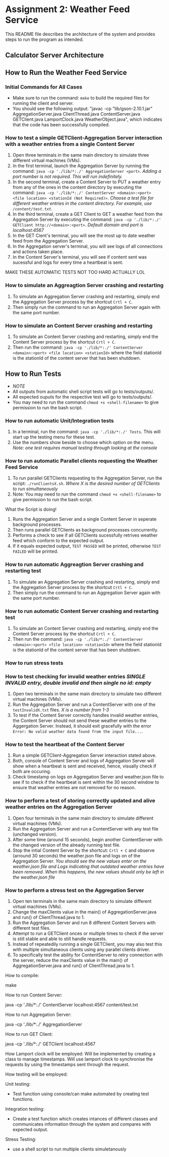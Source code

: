# Assignment 2: Weather Feed Service 

This README file describes the architecture of the system and provides steps to run the program as intended.

## Calculator Server Architecture


## How to Run the Weather Feed Service

### Initial Commands for All Cases
- Make sure to run the command: `make` to build the required files for running the client and server.
- You should see the following output: "javac -cp "lib/gson-2.10.1.jar" AggregationServer.java ClientThread.java ContentServer.java GETClient.java LamportClock.java WeatherObject.java", which indicates that the code has been successfully compiled.

### How to test a simple GETClient-Aggregation Server interaction with a weather entries from a single Content Server
1. Open three terminals in the same main directory to simulate three different virtual machines (VMs).
2. In the first terminal, launch the Aggregation Server by running the command: `java -cp './lib/*:./' AggregationServer <port>`. *Adding a port number is not required. This will run indefinitely.*
3. In the second terminal, create a Content Server to PUT a weather entry from any of the ones in the content directory by executing the command: `java -cp './lib/*:./' ContentServer <domain>:<port> <file location> <stationId (Not Required)>`. *Choose a test file for different weather entries in the content directory. For example, use `/content/test.txt`.*
3. In the third terminal, create a GET Client to GET a weather feed from the Aggregation Server by executing the command: `java -cp './lib/*:./' GETClient http://<domain>:<port>`. *Default domain and port is localhost:4567*
4. In the GET Cient's terminal, you will see the most up to date weather feed from the Aggregation Server.
5. In the Aggregation server's terminal, you will see logs of all connections and actions taken place.
5. In the Content Server's terminal, you will see if content sent was sucessful and logs for every time a heartbeat is sent.

MAKE THESE AUTOMATIC TESTS NOT TOO HARD ACTUALLY LOL

### How to simulate an Aggreagtion Server crashing and restarting
1. To simulate an Aggregation Server crashing and restarting, simply end the Aggregation Server process by the shortcut `Crtl + C`.
2. Then simply run the command to run an Aggregation Server again with the same port number.

### How to simulate an Content Server crashing and restarting
1. To simulate an Content Server crashing and restarting, simply end the Content Server process by the shortcut `Crtl + C`.
2. Then run the command: `java -cp './lib/*:./' ContentServer <domain>:<port> <file location> <stationId>` where the field stationId is the stationId of the content server that has been shutdown.

## How to Run Tests
- *NOTE*
- All outputs from automatic shell script tests will go to tests/outputs/<testname>.
- All expected ouputs for the respective test will go to tests/outputs/<testname>.
- You may need to run the command `chmod +x <shell-filename>` to give permission to run the bash script.

### How to run automatic Unit/Integration tests
1. In a terminal, run the command: `java -cp './lib/*:./' Tests`. This will start up the testing menu for these test.
2. Use the numbers show beside to choose which option on the menu. *Note: one test requires manual testing through looking at the console*

### How to run automatic Parallel clients requesting the Weather Feed Service
1. To run parallel GETClients requesting to the Aggregation Server, run the script: `./runClientsX.sh`. *Where X is the desired number of GETClients to run simultaneously*
2. Note: You may need to run the command `chmod +x <shell-filename>` to give permission to run the bash script.

What the Script is doing!
1. Runs the Aggregation Server and a single Content Server in seperate background processes.
2. Then runs parallel GETClients as background processes concurrently. 
3. Performs a check to see if all GETClients sucessfully retrives weather feed which conform to the expected output.
4. If it equals expected output, `TEST PASSED` will be printed, otherwise `TEST FAILED` will be printed.

### How to run automatic Aggreagtion Server crashing and restarting test
1. To simulate an Aggregation Server crashing and restarting, simply end the Aggregation Server process by the shortcut `Crtl + C`.
2. Then simply run the command to run an Aggregation Server again with the same port number.

### How to run automatic Content Server crashing and restarting test
1. To simulate an Content Server crashing and restarting, simply end the Content Server process by the shortcut `Crtl + C`.
2. Then run the command: `java -cp './lib/*:./' ContentServer <domain>:<port> <file location> <stationId>` where the field stationId is the stationId of the content server that has been shutdown.


### How to run stress tests



### How to test checking for invalid weather entries *SINGLE INVALID entry, double invalid and then single no id: empty*
1. Open two terminals in the same main directory to simulate two different virtual machines (VMs).
2. Run the Aggregation Server and run a ContentServer with one of the `testInvalidX.txt` files. *X is a number from 1-3* 
3. To test if the Content Server correctly handles invalid weather entries, the Content Server should not send these weather entries to the Aggergation Server. Instead, it should exit gracefully with the error `Error: No valid weather data found from the input file...`.

### How to test the heartbeat of the Content Server
1. Run a simple GETClient-Aggregation Server interaction stated above.
2. Both, console of Content Server and logs of Aggregation Server will show when a heartbeat is sent and received, hence, visually check if both are occuring.
3. Check timestamp on logs on Aggregation Server and weather.json file to see if to check if the heartbeat is sent within the 30 second window to ensure that weather entries are not removed for no reason.


### How to perform a test of storing correctly updated and alive weather entries on the Aggregation Server
1. Open four terminals in the same main directory to simulate different virtual machines (VMs).
2. Run the Aggregation Server and run a ContentServer with any test file (unchanged version).
3. After some time (around 15 seconds), begin another ContentServer with the changed version of the already running test file.
4. Stop the intial Content Server by the shortcut: `Crtl + C` and observe (arround 30 seconds) the weather.json file and logs on of the Aggregation Server. *You should see the new values enter on the weather.json file and Logs indicating that outdated weather entries have been removed. When this happens, the new values should only be left in the weather.json file*



### How to perform a stress test on the Aggregation Server
1. Open ten terminals in the same main directory to simulate different virtual machines (VMs).
2. Change the maxClients value in the main() of AggregationServer.java and run() of ClientThread.java to 1.
3. Run the Aggregation Server and run 8 different Content Servers with different test files.
4. Attempt to run a GETClient onces or multiple times to check if the server is still stable and able to still handle requests.
5. Instead of repeatedily running a single GETClient, you may also test this with multiple simultaneous clients using any parallel clients driver.
4. To specifically test the ability for ContentServer to retry connection with the server, reduce the maxClients value in the main() of AggregationServer.java and run() of ClientThread.java to 1.








How to compile:

make

How to run Content Server:

java -cp './lib/*:./' ContentServer localhost:4567 content/test.txt

How to run Aggregation Server:

java -cp './lib/*:./' AggregationServer

How to run GET Client:

java -cp './lib/*:./' GETClient localhost:4567

How Lamport clock will be employed:
Will be implemented by creating a class to manage timestamps. 
Will use lamport clock to synchronise the requests by using the timestamps sent through the request.

How testing will be employed:

Unit testing:
- Test function using console/can make automated by creating test functions.

Integration testing:
- Create a test function which creates intances of different classes and communicates information through the system and compares with expected output.

Stress Testing:
- use a shell script to run multiple clients simuletanously
